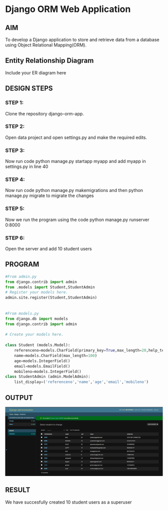 # Django ORM Web Application

## AIM
To develop a Django application to store and retrieve data from a database using Object Relational Mapping(ORM).

## Entity Relationship Diagram

Include your ER diagram here

## DESIGN STEPS

### STEP 1:
Clone the repository django-orm-app.
### STEP 2:
Open data project and open settings.py and make the required edits. 
### STEP 3:
Now run code python manage.py startapp myapp and add myapp in settings.py in line 40
### STEP 4:
Now run code python manage.py makemigrations and then python manage.py migrate to migrate the changes

### STEP 5:
Now we run the program using the code python manage.py runserver 0:8000 

### STEP 6:
Open the server and add 10 student users

## PROGRAM
```py
#From admin.py
from django.contrib import admin
from .models import Student,StudentAdmin
# Register your models here.
admin.site.register(Student,StudentAdmin)


#From models.py
from django.db import models
from django.contrib import admin

# Create your models here.

class Student (models.Model):
    referenceno=models.CharField(primary_key=True,max_length=20,help_text="referenceno")
    name=models.CharField(max_length=100)
    age=models.IntegerField()
    email=models.EmailField()
    mobileno=models.IntegerField()
class StudentAdmin (admin.ModelAdmin):
    list_display=('referenceno','name','age','email','mobileno')
```

## OUTPUT
![Alt text](studentuser.png)


## RESULT
We have succesfully created 10 student users as a superuser

